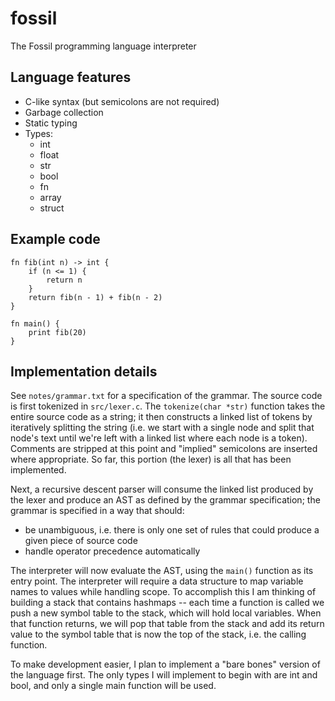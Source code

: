 # fossil

The Fossil programming language interpreter

## Language features

- C-like syntax (but semicolons are not required)
- Garbage collection
- Static typing
- Types:
  - int
  - float
  - str
  - bool
  - fn
  - array
  - struct

## Example code

```
fn fib(int n) -> int {
    if (n <= 1) {
        return n
    }
    return fib(n - 1) + fib(n - 2)
}

fn main() {
    print fib(20)
}
```

## Implementation details

See `notes/grammar.txt` for a specification of the grammar.
The source code is first tokenized in `src/lexer.c`.
The `tokenize(char *str)` function takes the entire source code as a string; it then constructs a linked list of tokens by iteratively splitting the string (i.e. we start with a single node and split that node's text until we're left with a linked list where each node is a token).
Comments are stripped at this point and "implied" semicolons are inserted where appropriate.
So far, this portion (the lexer) is all that has been implemented.

Next, a recursive descent parser will consume the linked list produced by the lexer and produce an AST as defined by the grammar specification; the grammar is specified in a way that should:
- be unambiguous, i.e. there is only one set of rules that could produce a given piece of source code
- handle operator precedence automatically

The interpreter will now evaluate the AST, using the `main()` function as its entry point.
The interpreter will require a data structure to map variable names to values while handling scope.
To accomplish this I am thinking of building a stack that contains hashmaps -- each time a function is called we push a new symbol table to the stack, which will hold local variables.
When that function returns, we will pop that table from the stack and add its return value to the symbol table that is now the top of the stack, i.e. the calling function.

To make development easier, I plan to implement a "bare bones" version of the language first.
The only types I will implement to begin with are int and bool, and only a single main function will be used.
